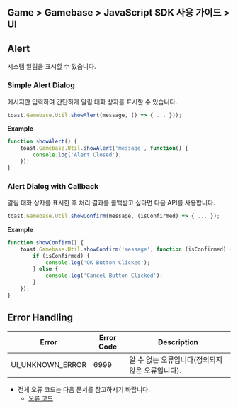## Game > Gamebase > JavaScript SDK 사용 가이드 > UI

## Alert

시스템 알림을 표시할 수 있습니다.<br/>

### Simple Alert Dialog

메시지만 입력하여 간단하게 알림 대화 상자를 표시할 수 있습니다.

```js
toast.Gamebase.Util.showAlert(message, () => { ... }));
```

**Example**
```js
function showAlert() {
    toast.Gamebase.Util.showAlert('message', function() {
		console.log('Alert Closed');
    });
}
```

### Alert Dialog with Callback

알림 대화 상자를 표시한 후 처리 결과를 콜백받고 싶다면 다음 API를 사용합니다.

```js
toast.Gamebase.Util.showConfirm(message, (isConfirmed) => { ... });
```

**Example**
```js
function showConfirm() {
    toast.Gamebase.Util.showConfirm('message', function (isConfirmed) {
        if (isConfirmed) {
            console.log('OK Button Clicked');
        } else {
            console.log('Cancel Button Clicked');
        }
    });
}
```

## Error Handling

| Error                                      | Error Code    | Description                                               |
| ------------------------------------------ | ------------- | --------------------------------------------------------- |
| UI\_UNKNOWN\_ERROR                         | 6999          | 알 수 없는 오류입니다(정의되지 않은 오류입니다).                      |

* 전체 오류 코드는 다음 문서를 참고하시기 바랍니다.
    * [오류 코드](./error-code/#client-sdk)
